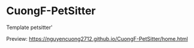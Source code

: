 # CuongF-PetSitter
Template petsitter'


Preview:
https://nguyencuong2712.github.io/CuongF-PetSitter/home.html

